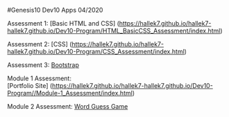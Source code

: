 #Genesis10 Dev10 Apps 04/2020

Assessment 1: [Basic HTML and CSS]
(https://hallek7.github.io/hallek7-hallek7.github.io/Dev10-Program/HTML_BasicCSS_Assessment/index.html)

Assessment 2: [CSS]
(https://hallek7.github.io/hallek7-hallek7.github.io/Dev10-Program/CSS_Assessment/index.html)

Assessment 3: [Bootstrap](https://hallek7.github.io/hallek7-hallek7.github.io/Dev10-Program/Bootstrap_Assessment/index.html)

Module 1 Assessment:  
[Portfolio Site]
(https://hallek7.github.io/hallek7-hallek7.github.io/Dev10-Program//Module-1_Assessment/index.html)

Module 2 Assessment: 
[Word Guess Game](https://hallek7.github.io/hallek7-hallek7.github.io/Dev10-Program/Module-2_Assessment/index.html)
 

